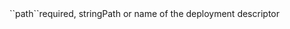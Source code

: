 <tr><td>``path``</td><td>required, string<td>Path or name of the deployment descriptor</td><td></td><td></td></tr>
